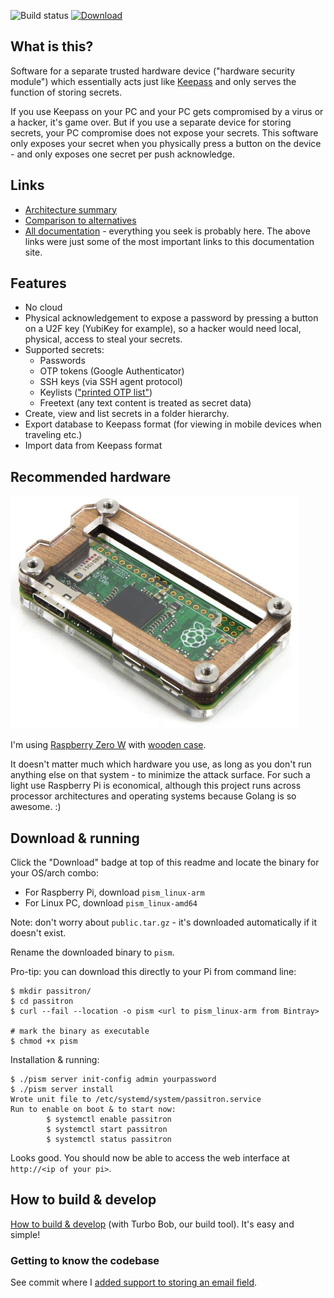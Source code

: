 ![Build status](https://github.com/function61/passitron/workflows/Build/badge.svg)
[![Download](https://img.shields.io/bintray/v/function61/dl/pi-security-module.svg?style=for-the-badge&label=Download)](https://bintray.com/function61/dl/pi-security-module/_latestVersion#files)

What is this?
-------------

Software for a separate trusted hardware device ("hardware security module") which
essentially acts just like [Keepass](http://keepass.info/) and only serves the
function of storing secrets.

If you use Keepass on your PC and your PC gets compromised by a virus or a hacker,
it's game over. But if you use a separate device for storing secrets, your PC compromise
does not expose your secrets. This software only exposes your secret when you physically
press a button on the device - and only exposes one secret per push acknowledge.


Links
-----

- [Architecture summary](https://function61.com/docs/passitron/architecture/)
- [Comparison to alternatives](https://function61.com/docs/passitron/user-guides/comparison-to-alternatives/)
- [All documentation](https://function61.com/docs/passitron/) - everything you
  seek is probably here. The above links were just some of the most important links to
  this documentation site.


Features
--------

- No cloud
- Physical acknowledgement to expose a password by pressing a button on a U2F key
  (YubiKey for example), so a hacker would need local, physical, access to steal your secrets.
- Supported secrets:
	* Passwords
	* OTP tokens (Google Authenticator)
	* SSH keys (via SSH agent protocol)
	* Keylists (["printed OTP list"](https://en.wikipedia.org/wiki/One-time_password#Hardcopy))
	* Freetext (any text content is treated as secret data)
- Create, view and list secrets in a folder hierarchy.
- Export database to Keepass format (for viewing in mobile devices when traveling etc.)
- Import data from Keepass format


Recommended hardware
--------------------

![](docs/pi-zero-in-wood-case.png)

I'm using [Raspberry Zero W](https://www.raspberrypi.org/products/pi-zero-w/)
with [wooden case](https://thepihut.com/products/zebra-zero-for-raspberry-pi-zero-wood).

It doesn't matter much which hardware you use, as long as you don't run anything else on
that system - to minimize the attack surface. For such a light use Raspberry Pi is
economical, although this project runs across processor architectures and operating systems
because Golang is so awesome. :)


Download & running
------------------

Click the "Download" badge at top of this readme and locate the binary for your OS/arch combo:

- For Raspberry Pi, download `pism_linux-arm`
- For Linux PC, download `pism_linux-amd64`

Note: don't worry about `public.tar.gz` - it's downloaded automatically if it doesn't exist.

Rename the downloaded binary to `pism`.

Pro-tip: you can download this directly to your Pi from command line:

```
$ mkdir passitron/
$ cd passitron
$ curl --fail --location -o pism <url to pism_linux-arm from Bintray>

# mark the binary as executable
$ chmod +x pism
```

Installation & running:

```
$ ./pism server init-config admin yourpassword
$ ./pism server install
Wrote unit file to /etc/systemd/system/passitron.service
Run to enable on boot & to start now:
        $ systemctl enable passitron
        $ systemctl start passitron
        $ systemctl status passitron
```

Looks good. You should now be able to access the web interface at `http://<ip of your pi>`.


How to build & develop
----------------------

[How to build & develop](https://github.com/function61/turbobob/blob/master/docs/external-how-to-build-and-dev.md)
(with Turbo Bob, our build tool). It's easy and simple!

### Getting to know the codebase

See commit where I
[added support to storing an email field](https://github.com/function61/passitron/commit/2182421beb6ce09693e974823dfe8dd5bf2c339a).

